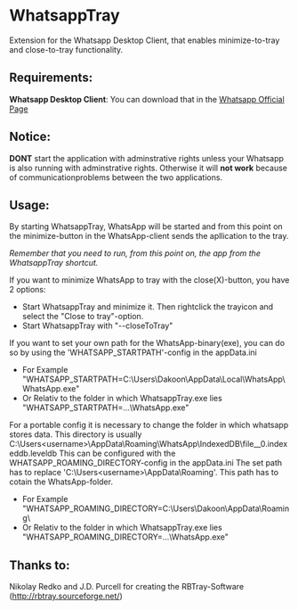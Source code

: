 # WhatsappTray
Extension for the Whatsapp Desktop Client, that enables minimize-to-tray and close-to-tray functionality.

## Requirements:
**Whatsapp Desktop Client**:
You can download that in the [Whatsapp Official Page](https://www.whatsapp.com/download/)

## Notice:
**DONT** start the application with adminstrative rights unless your Whatsapp is also running with adminstrative rights.
Otherwise it will **not work** because of communicationproblems between the two applications.

## Usage:
By starting WhatsappTray, WhatsApp will be started and from this point on the minimize-button in the WhatsApp-client sends the apllication to the tray. 

*Remember that you need to run, from this point on, the app from the WhatsappTray shortcut.*

If you want to minimize WhatsApp to tray with the close(X)-button, you have 2 options:
- Start WhatsappTray and minimize it. Then rightclick the trayicon and select the "Close to tray"-option.
- Start WhatsappTray with "--closeToTray"

If you want to set your own path for the WhatsApp-binary(exe), you can do so by using the 'WHATSAPP_STARTPATH'-config in the appData.ini
- For Example "WHATSAPP_STARTPATH=C:\Users\Dakoon\AppData\Local\WhatsApp\WhatsApp.exe"
- Or Relativ to the folder in which WhatsappTray.exe lies "WHATSAPP_STARTPATH=.\..\WhatsApp.exe"

For a portable config it is necessary to change the folder in which whatsapp stores data.
This directory is usually C:\Users\<username>\AppData\Roaming\WhatsApp\\IndexedDB\\file__0.indexeddb.leveldb
This can be configured with the WHATSAPP_ROAMING_DIRECTORY-config in the appData.ini
The set path has to replace 'C:\Users\<username>\AppData\Roaming\'. This path has to cotain the WhatsApp-folder.
- For Example "WHATSAPP_ROAMING_DIRECTORY=C:\Users\Dakoon\AppData\Roaming\
- Or Relativ to the folder in which WhatsappTray.exe lies "WHATSAPP_ROAMING_DIRECTORY=.\..\WhatsApp.exe"

## Thanks to:
Nikolay Redko and J.D. Purcell for creating the RBTray-Software (http://rbtray.sourceforge.net/)
